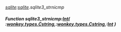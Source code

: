 _[sqlite](../../modules/sqlite/sqlite-module.md):[sqlite](../../modules/sqlite/sqlite-module.md).sqlite3\_strnicmp_
##### Function sqlite3\_strnicmp:[Int](../../modules/wonkey/wonkey-types-int.md)( :[wonkey.types.Cstring](../../modules/wonkey/wonkey-types-cstring.md),:[wonkey.types.Cstring](../../modules/wonkey/wonkey-types-cstring.md),:[Int](../../modules/wonkey/wonkey-types-int.md) )
